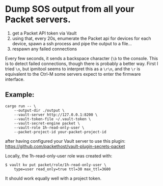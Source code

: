# Dump SOS output from all your Packet servers.

1. get a Packet API token via Vault
2. using that, every 20s,  enumerate the Packet api for devices
   for each device, spawn a ssh process and pipe the output to a
   file...
3. respawn any failed connections

Every few seconds, it sends a backspace character (`\b` to the console.
This is to detect failed connections, though there is probably a better
way. First I tried `\n`, but ipmitool seems to interpret this as a
`\r\n`, and the `\r` is equivalent to the Ctrl-M some servers expect
to enter the firmware interface.

## Example:

    cargo run -- \
        --output-dir ./output \
        --vault-server http://127.0.0.1:8200 \
        --vault-token-file ~/.vault-token \
        --vault-secret-engine packet \
        --vault-role 1h-read-only-user \
        --packet-project-id your-packet-project-id

after having configured your Vault server to use this plugin:
https://github.com/packethost/vault-plugin-secrets-packet

Locally, the 1h-read-only-user role was created with:

    $ vault kv put packet/role/1h-read-only-user \
        type=user read_only=true ttl=30 max_ttl=3600

It should work equally well with a project token.
